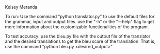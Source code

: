 Kelsey Meranda

To run: Use the command "python translator.py" to use the default files for the grammar, input and output files. use the "-h" or the "--help" flag to get more information about the customizable functionalities of the program.

To test accuracy: use the bleu.py file with the output file of the translator and the desired translations to get the bleu score of the translation. That is, use the command "python bleu.py <translations> <desired_output>"
